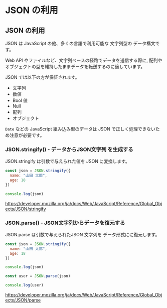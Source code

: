 # JSON の利用

## JSON の利用

JSON は JavaScript の他、多くの言語で利用可能な 文字列型の データ構文です。

Web API やファイルなど、文字列ベースの経路でデータを送信する際に,
配列やオブジェクトの型を維持したままデータを転送するのに適しています。

JSON では以下の方が保証されます。

- 文字列
- 数値
- Bool 値
- Null
- 配列
- オブジェクト

`Date` などの JavaScript 組み込み型のデータは JSON で正しく処理できないため注意が必要です。

### JSON.stringify() - データからJSON文字列 を生成する

JSON.stringify は引数で与えられた値を JSON に変換します。

```js
const json = JSON.stringify({
  name: "山田 太郎",
  age: 18
})

console.log(json)
````

https://developer.mozilla.org/ja/docs/Web/JavaScript/Reference/Global_Objects/JSON/stringify

### JSON.parse() - JSON文字列からデータを復元する

JSON.parse は引数で与えられたJSON 文字列を データ形式にに復元します。

```js
const json = JSON.stringify({
  name: "山田 太郎",
  age: 18
})

console.log(json)

const user = JSON.parse(json)

console.log(user)
````

https://developer.mozilla.org/ja/docs/Web/JavaScript/Reference/Global_Objects/JSON/parse


